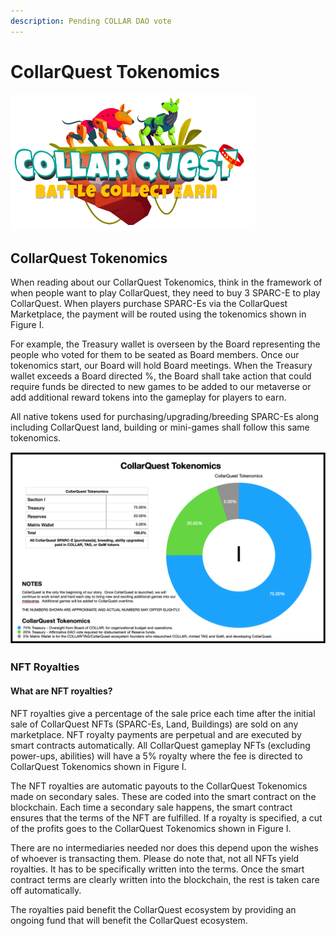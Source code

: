 ```yaml
---
description: Pending COLLAR DAO vote
---
```


# CollarQuest Tokenomics

![](../../.gitbook/assets/CollarQuest-SM.png)

## CollarQuest Tokenomics

When reading about our CollarQuest Tokenomics, think in the framework of when people want to play CollarQuest, they need to buy 3 SPARC-E to play CollarQuest. When players purchase SPARC-Es via the CollarQuest Marketplace, the payment will be routed using the tokenomics shown in Figure I.

For example, the Treasury wallet is overseen by the Board representing the people who voted for them to be seated as Board members. Once our tokenomics start, our Board will hold Board meetings. When the Treasury wallet exceeds a Board directed %, the Board shall take action that could require funds be directed to new games to be added to our metaverse or add additional reward tokens into the gameplay for players to earn.

All native tokens used for purchasing/upgrading/breeding SPARC-Es along including CollarQuest land, building or mini-games shall follow this same tokenomics.

![Figure I (Subject to Change)](<../../.gitbook/assets/Screen Shot 2021-11-08 at 8.12.00 AM.png>)

### NFT Royalties

#### What are NFT royalties?

NFT royalties give a percentage of the sale price each time after the initial sale of CollarQuest NFTs (SPARC-Es, Land, Buildings) are sold on any marketplace. NFT royalty payments are perpetual and are executed by smart contracts automatically. All CollarQuest gameplay NFTs (excluding power-ups, abilities) will have a 5% royalty where the fee is directed to CollarQuest Tokenomics shown in Figure I.

The NFT royalties are automatic payouts to the CollarQuest Tokenomics made on secondary sales. These are coded into the smart contract on the blockchain. Each time a secondary sale happens, the smart contract ensures that the terms of the NFT are fulfilled. If a royalty is specified, a cut of the profits goes to the CollarQuest Tokenomics shown in Figure I.&#x20;

There are no intermediaries needed nor does this depend upon the wishes of whoever is transacting them. Please do note that, not all NFTs yield royalties. It has to be specifically written into the terms. Once the smart contract terms are clearly written into the blockchain, the rest is taken care off automatically.

The royalties paid benefit the CollarQuest ecosystem by providing an ongoing fund that will benefit the CollarQuest ecosystem.
